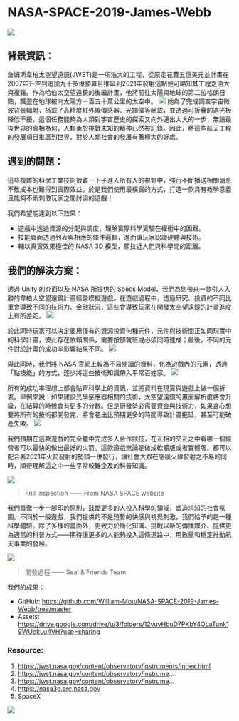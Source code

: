 # NASA-SPACE-2019-James-Webb
![](https://images-2019.spaceappschallenge.org/team-photos/inRscHj8JfB3kC0s-gNie89bgrI=/10356/width-800/)
## 背景資訊：
詹姆斯韋柏太空望遠鏡(JWST)是一項浩大的工程，從原定花費五億美元並計畫在2007年升空到追加九十多億預算且推延到2021年發射這點便可略知其工程之浩大與複雜。作為哈伯太空望遠鏡的後繼計畫，他將前往太陽與地球的第二拉格朗日點，飄盪在地球被向太陽方一百五十萬公里的太空中。
![](https://upload.wikimedia.org/wikipedia/commons/thumb/4/47/James_Webb_Space_Telescope_2009_top.jpg/1920px-James_Webb_Space_Telescope_2009_top.jpg)
她為了完成調查宇宙微波背景輻射，搭載了高精度紅外線傳感器、光譜儀等酬載，並透過可折疊的遮光板降低干擾。這個任務能夠為人類對宇宙歷史的探索又向外邁出大大的一步，無論最後世界的真相為何，人類勇於挑戰未知的精神已然被記錄。因此，將這些航天工程的發展項目推廣到世界，對於人類社會的發展有著極大的好處。

## 遇到的問題：
這些複雜的科學工業技術很難一下子進入所有人的視野中，強行不斷播送相關消息不敷成本也難得到實際效益。於是我們使用最樸實的方式，打造一款具有教學意義且能夠不斷刺激玩家之間討論的遊戲！

我們希望能達到以下效果：

* 遊戲中透過資源的分配與調度，理解實際科學實驗在權衡中的困難。
* 技能頁面透過列表與相應的條件邏輯，進而讓玩家認識硬體與技術。
* 輔以真實效果極佳的 NASA 3D 模型，願拉近人們與科學間的距離。

## 我們的解決方案：
透過 Unity 的介面以及 NASA 所提供的 Specs Model，我們為您帶來一款引人入勝的韋柏太空望遠鏡計畫經營模擬遊戲。在遊戲過程中，透過研究、投資的不同比重會導致不同的技術力、金融狀況，這些會導致玩家在開發太空望遠鏡的計畫進度上有所差距。
![](https://i.imgur.com/hS25nCP.png)

於此同時玩家可以決定要用僅有的資源投資何種元件，元件與技術間正如同現實中的科學計畫，彼此存在依賴關係，需要按部就班或必須同時達成；最後，不同的元件對於計畫的成功率影響結果不同。
![](https://i.imgur.com/xjzeSd7.jpg)

與此同時，我們將 NASA 官網上較為不易閱讀的資料，化為遊戲內的元素，透過「點技能」的方式，逐步將這些技術知識帶入平常百姓家。
![](https://i.imgur.com/HsEk572.jpg)

所有的成功率理想上都會貼齊科學上的資訊，並將資料在現實與遊戲上做一個折衷。舉例來說：如果建設光學感應器相關的技術，太空望遠鏡的畫面解析度將會升級，在結算的時候會有更多的分數。但是研發勢必需要資金與技術力，如果貪心想要將所有的技術都開發完，將會花出比預期更多的時間導致計畫拖延，甚至可能破產失敗。
![](https://i.imgur.com/xjzeSd7.jpg)

我們預期在這款遊戲的完全體中完成多人合作競技，在互相的交互之中看哪一個經營者可以最快的做出最好的火箭。這款遊戲無論是做成軟體版或者實體版。都可以配合著2021年火箭發射的勢頭一併發行，讓社會大眾在感嘆火線發射之不易的同時，順帶理解這之中一些平常較難企及的科普知識。

![](https://live.staticflickr.com/1915/43264438170_1626462903_b.jpg)
>Frill Inspection —— From NASA SPACE website

我們貫徹一步一腳印的原則，鼓勵更多的人投入科學的領域，塑造求知的社會氛圍。不同於一般遊戲，我們提供的不是短暫的快感與視覺刺激，我們給予的是一種科學體驗。除了多樣的畫面外，更致力於簡化知識、挑戰以新的傳播媒介、提供更為適當的科普方式——期待讓更多的人能夠投入這條道路中，用數量和穩定推動航天事業的發展。

![](https://i.imgur.com/IECIigv.jpg)
>開發過程 —— Seal & Friends Team

我們的成果：
* GitHub: https://github.com/William-Mou/NASA-SPACE-2019-James-Webb/tree/master
* Assets: https://drive.google.com/drive/u/3/folders/12vuvHbuD7PKbY4OLaTunk19WUdkLu4VH?usp=sharing

### Resource:

1. https://jwst.nasa.gov/content/observatory/instruments/index.html
2. https://jwst.nasa.gov/content/observatory/instrume...
3. https://jwst.nasa.gov/content/observatory/instrume...
4. https://nasa3d.arc.nasa.gov
5. SpaceX

![](https://i.imgur.com/5sOyYs1.png)
 

